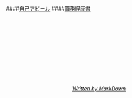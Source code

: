 
####[自己アピール](/static/appeal.html)
####[職務経歴書](/static/history.html)


<div style="text-align: center;margin-top: 200px">
	<i><a href="/">Written by MarkDown</a></i>
</div>


